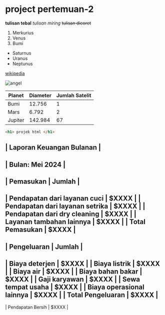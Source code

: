 # project pertemuan-2

**tulisan tebal**
*tulisan miring*
~~tulisan dicoret~~

1. Merkurius
2. Venus
3. Bumi

- Saturnus
- Uranus
- Neptunus

[wikipedia](https://id.wikipedia.org/wiki/Inside_Out_2)

![angel](https://www.itb.ac.id/files/dokumentasi/1709884585-Macaca-fascicularis_.jpg)

| Planet | Diameter | Jumlah Satelit |
| ------- | -------- | -------------- |
| Bumi | 12.756 | 1 |
| Mars | 6.792 | 2 |
| Jupiter | 142.984 | 67 |

```html
<h1> projek html </h1>
```


|                          Laporan Keuangan Bulanan       |
------------------------------------------------------------
|                         Bulan: Mei 2024                 |
------------------------------------------------------------
|                           Pemasukan      |    Jumlah     |
------------------------------------------------------------
| Pendapatan dari layanan cuci             |   $XXXX       |
| Pendapatan dari layanan setrika          |   $XXXX       |
| Pendapatan dari dry cleaning             |   $XXXX       |
| Layanan tambahan lainnya                 |   $XXXX       |
| Total Pemasukan                          |   $XXXX       |
------------------------------------------------------------
|                          Pengeluaran      |    Jumlah     |
------------------------------------------------------------
| Biaya deterjen                           |   $XXXX       |
| Biaya listrik                            |   $XXXX       |
| Biaya air                                |   $XXXX       |
| Biaya bahan bakar                        |   $XXXX       |
| Gaji karyawan                            |   $XXXX       |
| Sewa tempat usaha                        |   $XXXX       |
| Biaya operasional lainnya                |   $XXXX       |
| Total Pengeluaran                        |   $XXXX       |
------------------------------------------------------------
|                         Pendapatan Bersih  |   $XXXX       |

